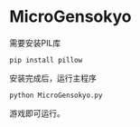 # MicroGensokyo

需要安装PIL库
```shell
pip install pillow
```
安装完成后，运行主程序
```shell
python MicroGensokyo.py
```
游戏即可运行。
